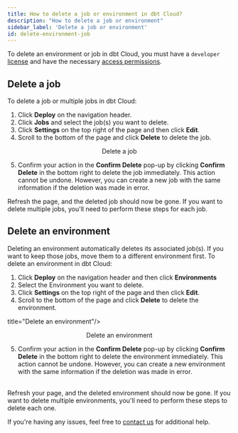 ```yaml
---
title: How to delete a job or environment in dbt Cloud?
description: "How to delete a job or environment"
sidebar_label: 'Delete a job or environment'
id: delete-environment-job
--- 
```



To delete an environment or job in dbt Cloud, you must have a `developer` [license](/docs/cloud/manage-access/seats-and-users) and have the necessary [access permissions](/docs/cloud/manage-access/about-user-access). 

## Delete a job

To delete a job or multiple jobs in dbt Cloud:

1. Click **Deploy** on the navigation header.
2. Click **Jobs** and select the job(s) you want to delete. 
3. Click **Settings** on the top right of the page and then click **Edit**.
4. Scroll to the bottom of the page and click **Delete** to delete the job. <br />

<figure>
<Lightbox src="/img/docs/dbt-cloud/cloud-configuring-dbt-cloud/delete-job.png" width="100%" title="Delete a job"/>
<figcaption align = "center">Delete a job</figcaption>
</figure>

5. Confirm your action in the **Confirm Delete** pop-up by clicking **Confirm Delete** in the bottom right to delete the job immediately. This action cannot be undone. However, you can create a new job with the same information if the deletion was made in error. 

Refresh the page, and the deleted job should now be gone. If you want to delete multiple jobs, you'll need to perform these steps for each job. 

## Delete an environment

Deleting an environment automatically deletes its associated job(s). If you want to keep those jobs, move them to a different environment first. To delete an environment in dbt Cloud:

1. Click **Deploy** on the navigation header and then click **Environments** 
2. Select the Environment you want to delete. 
3. Click **Settings** on the top right of the page and then click **Edit**.
4. Scroll to the bottom of the page and click **Delete** to delete the environment. <br />

<Lightbox src="/img/docs/dbt-cloud/cloud-configuring-dbt-cloud/delete-environment.png" width="100%"/> title="Delete an environment"/>
<figcaption align = "center">Delete an environment</figcaption>
</figure>

5. Confirm your action in the **Confirm Delete** pop-up by clicking **Confirm Delete** in the bottom right to delete the environment immediately. This action cannot be undone. However, you can create a new environment with the same information if the deletion was made in error. <br /><br />


Refresh your page, and the deleted environment should now be gone. If you want to delete multiple environments, you'll need to perform these steps to delete each one. 

If you're having any issues, feel free to [contact us](mailto:support@getdbt.com) for additional help.
